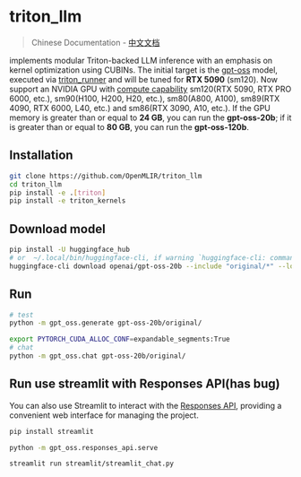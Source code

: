 # triton_llm

> Chinese Documentation - [中文文档](./README-ZH.md)

implements modular Triton-backed LLM inference with an emphasis on kernel optimization using CUBINs. The initial target is the [gpt-oss](https://github.com/openai/gpt-oss) model, executed via [triton_runner](https://github.com/OpenMLIR/triton_runner) and will be tuned for **RTX 5090** (sm120). Now support an NVIDIA GPU with [compute capability](https://developer.nvidia.com/cuda-gpus) sm120(RTX 5090, RTX PRO 6000, etc.), sm90(H100, H200, H20, etc.), sm80(A800, A100), sm89(RTX 4090, RTX 6000, L40, etc.) and sm86(RTX 3090, A10, etc.). If the GPU memory is greater than or equal to **24 GB**, you can run the **gpt-oss-20b**; if it is greater than or equal to **80 GB**, you can run the **gpt-oss-120b**.

## Installation

```bash
git clone https://github.com/OpenMLIR/triton_llm
cd triton_llm
pip install -e .[triton]
pip install -e triton_kernels
```

## Download model

```bash
pip install -U huggingface_hub
# or  ~/.local/bin/huggingface-cli, if warning `huggingface-cli: command not found`
huggingface-cli download openai/gpt-oss-20b --include "original/*" --local-dir gpt-oss-20b/
```

## Run

```bash
# test
python -m gpt_oss.generate gpt-oss-20b/original/

export PYTORCH_CUDA_ALLOC_CONF=expandable_segments:True
# chat
python -m gpt_oss.chat gpt-oss-20b/original/
```

## Run use streamlit with Responses API(has bug)

You can also use Streamlit to interact with the [Responses API](https://github.com/openai/gpt-oss?tab=readme-ov-file#responses-api), providing a convenient web interface for managing the project.

```bash
pip install streamlit

python -m gpt_oss.responses_api.serve

streamlit run streamlit/streamlit_chat.py
```
